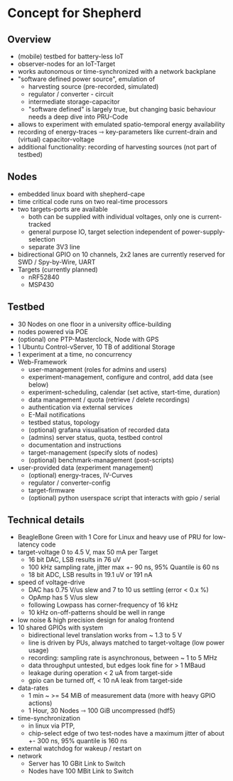 # Concept for Shepherd

## Overview

- (mobile) testbed for battery-less IoT
- observer-nodes for an IoT-Target
- works autonomous or time-synchronized with a network backplane
- "software defined power source", emulation of
    - harvesting source (pre-recorded, simulated)
    - regulator / converter - circuit
    - intermediate storage-capacitor
    - "software defined" is largely true, but changing basic behaviour needs a deep dive into PRU-Code
- allows to experiment with emulated spatio-temporal energy availability
- recording of energy-traces ⇾ key-parameters like current-drain and (virtual) capacitor-voltage
- additional functionality: recording of harvesting sources (not part of testbed)

## Nodes

- embedded linux board with shepherd-cape
- time critical code runs on two real-time processors
- two targets-ports are available
    - both can be supplied with individual voltages, only one is current-tracked
    - general purpose IO, target selection independent of power-supply-selection
    - separate 3V3 line
- bidirectional GPIO on 10 channels, 2x2 lanes are currently reserved for SWD / Spy-by-Wire, UART
- Targets (currently planned)
    - nRF52840
    - MSP430

## Testbed

- 30 Nodes on one floor in a university office-building
- nodes powered via POE
- (optional) one PTP-Masterclock, Node with GPS
- 1 Ubuntu Control-vServer, 10 TB of additional Storage
- 1 experiment at a time, no concurrency
- Web-Framework
    - user-management (roles for admins and users)
    - experiment-management, configure and control, add data (see below)
    - experiment-scheduling, calendar (set active, start-time, duration)
    - data management / quota (retrieve / delete recordings)
    - authentication via external services
    - E-Mail notifications
    - testbed status, topology
    - (optional) grafana visualisation of recorded data
    - (admins) server status, quota, testbed control
    - documentation and instructions
    - target-management (specify slots of nodes)
    - (optional) benchmark-management (post-scripts)
- user-provided data (experiment management)
    - (optional) energy-traces, IV-Curves
    - regulator / converter-config
    - target-firmware
    - (optional) python userspace script that interacts with gpio / serial

## Technical details

- BeagleBone Green with 1 Core for Linux and heavy use of PRU for low-latency code
- target-voltage 0 to 4.5 V, max 50 mA per Target
    - 16 bit DAC, LSB results in 76 uV
    - 100 kHz sampling rate, jitter max +- 90 ns, 95% Quantile is 60 ns
    - 18 bit ADC, LSB results in 19.1 uV or 191 nA
- speed of voltage-drive
    - DAC has 0.75 V/us slew and 7 to 10 us settling (error < 0.x %)
    - OpAmp has 5 V/us slew
    - following Lowpass has corner-frequency of 16 kHz
    - 10 kHz on-off-patterns should be well in range
- low noise & high precision design for analog frontend
- 10 shared GPIOs with system
    - bidirectional level translation works from ~ 1.3 to 5 V
    - line is driven by PUs, always matched to target-voltage (low power usage)
    - recording: sampling rate is asynchronous, between ~ 1 to 5 MHz
    - data throughput untested, but edges look fine for > 1 MBaud
    - leakage during operation < 2 uA from target-side
    - gpio can be turned off, < 10 nA leak from target-side
- data-rates
    - 1 min ~ >= 54 MiB of measurement data (more with heavy GPIO actions)
    - 1 Hour, 30 Nodes ⇾ 100 GiB uncompressed (hdf5)
- time-synchronization
    - in linux via PTP,
    - chip-select edge of two test-nodes have a maximum jitter of about +- 300 ns, 95% quantile is 160 ns
- external watchdog for wakeup / restart on
- network
    - Server has 10 GBit Link to Switch
    - Nodes have 100 MBit Link to Switch
